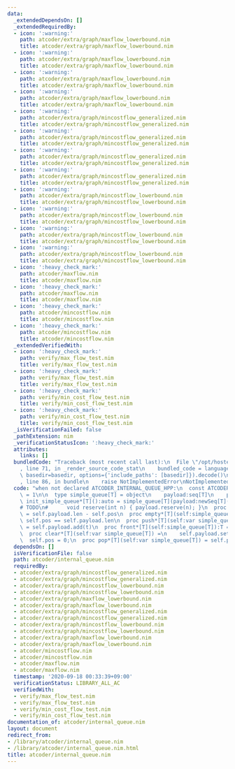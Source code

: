 ```yaml
---
data:
  _extendedDependsOn: []
  _extendedRequiredBy:
  - icon: ':warning:'
    path: atcoder/extra/graph/maxflow_lowerbound.nim
    title: atcoder/extra/graph/maxflow_lowerbound.nim
  - icon: ':warning:'
    path: atcoder/extra/graph/maxflow_lowerbound.nim
    title: atcoder/extra/graph/maxflow_lowerbound.nim
  - icon: ':warning:'
    path: atcoder/extra/graph/maxflow_lowerbound.nim
    title: atcoder/extra/graph/maxflow_lowerbound.nim
  - icon: ':warning:'
    path: atcoder/extra/graph/maxflow_lowerbound.nim
    title: atcoder/extra/graph/maxflow_lowerbound.nim
  - icon: ':warning:'
    path: atcoder/extra/graph/mincostflow_generalized.nim
    title: atcoder/extra/graph/mincostflow_generalized.nim
  - icon: ':warning:'
    path: atcoder/extra/graph/mincostflow_generalized.nim
    title: atcoder/extra/graph/mincostflow_generalized.nim
  - icon: ':warning:'
    path: atcoder/extra/graph/mincostflow_generalized.nim
    title: atcoder/extra/graph/mincostflow_generalized.nim
  - icon: ':warning:'
    path: atcoder/extra/graph/mincostflow_generalized.nim
    title: atcoder/extra/graph/mincostflow_generalized.nim
  - icon: ':warning:'
    path: atcoder/extra/graph/mincostflow_lowerbound.nim
    title: atcoder/extra/graph/mincostflow_lowerbound.nim
  - icon: ':warning:'
    path: atcoder/extra/graph/mincostflow_lowerbound.nim
    title: atcoder/extra/graph/mincostflow_lowerbound.nim
  - icon: ':warning:'
    path: atcoder/extra/graph/mincostflow_lowerbound.nim
    title: atcoder/extra/graph/mincostflow_lowerbound.nim
  - icon: ':warning:'
    path: atcoder/extra/graph/mincostflow_lowerbound.nim
    title: atcoder/extra/graph/mincostflow_lowerbound.nim
  - icon: ':heavy_check_mark:'
    path: atcoder/maxflow.nim
    title: atcoder/maxflow.nim
  - icon: ':heavy_check_mark:'
    path: atcoder/maxflow.nim
    title: atcoder/maxflow.nim
  - icon: ':heavy_check_mark:'
    path: atcoder/mincostflow.nim
    title: atcoder/mincostflow.nim
  - icon: ':heavy_check_mark:'
    path: atcoder/mincostflow.nim
    title: atcoder/mincostflow.nim
  _extendedVerifiedWith:
  - icon: ':heavy_check_mark:'
    path: verify/max_flow_test.nim
    title: verify/max_flow_test.nim
  - icon: ':heavy_check_mark:'
    path: verify/max_flow_test.nim
    title: verify/max_flow_test.nim
  - icon: ':heavy_check_mark:'
    path: verify/min_cost_flow_test.nim
    title: verify/min_cost_flow_test.nim
  - icon: ':heavy_check_mark:'
    path: verify/min_cost_flow_test.nim
    title: verify/min_cost_flow_test.nim
  _isVerificationFailed: false
  _pathExtension: nim
  _verificationStatusIcon: ':heavy_check_mark:'
  attributes:
    links: []
  bundledCode: "Traceback (most recent call last):\n  File \"/opt/hostedtoolcache/Python/3.10.6/x64/lib/python3.10/site-packages/onlinejudge_verify/documentation/build.py\"\
    , line 71, in _render_source_code_stat\n    bundled_code = language.bundle(stat.path,\
    \ basedir=basedir, options={'include_paths': [basedir]}).decode()\n  File \"/opt/hostedtoolcache/Python/3.10.6/x64/lib/python3.10/site-packages/onlinejudge_verify/languages/nim.py\"\
    , line 86, in bundle\n    raise NotImplementedError\nNotImplementedError\n"
  code: "when not declared ATCODER_INTERNAL_QUEUE_HPP:\n  const ATCODER_INTERNAL_QUEUE_HPP*\
    \ = 1\n\n  type simple_queue[T] = object\n    payload:seq[T]\n    pos:int\n  proc\
    \ init_simple_queue*[T]():auto = simple_queue[T](payload:newSeq[T](), pos:0)\n\
    # TODO\n#      void reserve(int n) { payload.reserve(n); }\n  proc len*[T](self:simple_queue[T]):int\
    \ = self.payload.len - self.pos\n  proc empty*[T](self:simple_queue[T]):bool =\
    \ self.pos == self.payload.len\n  proc push*[T](self:var simple_queue[T], t:T)\
    \ = self.payload.add(t)\n  proc front*[T](self:simple_queue[T]):T = self.payload[self.pos]\n\
    \  proc clear*[T](self:var simple_queue[T]) =\n    self.payload.setLen(0)\n  \
    \  self.pos = 0;\n  proc pop*[T](self:var simple_queue[T]) = self.pos.inc\n"
  dependsOn: []
  isVerificationFile: false
  path: atcoder/internal_queue.nim
  requiredBy:
  - atcoder/extra/graph/mincostflow_generalized.nim
  - atcoder/extra/graph/mincostflow_generalized.nim
  - atcoder/extra/graph/mincostflow_lowerbound.nim
  - atcoder/extra/graph/mincostflow_lowerbound.nim
  - atcoder/extra/graph/maxflow_lowerbound.nim
  - atcoder/extra/graph/maxflow_lowerbound.nim
  - atcoder/extra/graph/mincostflow_generalized.nim
  - atcoder/extra/graph/mincostflow_generalized.nim
  - atcoder/extra/graph/mincostflow_lowerbound.nim
  - atcoder/extra/graph/mincostflow_lowerbound.nim
  - atcoder/extra/graph/maxflow_lowerbound.nim
  - atcoder/extra/graph/maxflow_lowerbound.nim
  - atcoder/mincostflow.nim
  - atcoder/mincostflow.nim
  - atcoder/maxflow.nim
  - atcoder/maxflow.nim
  timestamp: '2020-09-18 00:33:39+09:00'
  verificationStatus: LIBRARY_ALL_AC
  verifiedWith:
  - verify/max_flow_test.nim
  - verify/max_flow_test.nim
  - verify/min_cost_flow_test.nim
  - verify/min_cost_flow_test.nim
documentation_of: atcoder/internal_queue.nim
layout: document
redirect_from:
- /library/atcoder/internal_queue.nim
- /library/atcoder/internal_queue.nim.html
title: atcoder/internal_queue.nim
---
```

